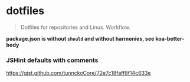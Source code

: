 # dotfiles
> Dotfiles for repositories and Linux. Workflow.

**package.json is without `should` and without harmonies, see koa-better-body**

### JSHint defaults with comments
https://gist.github.com/tunnckoCore/72e7c18faff8f14c633e